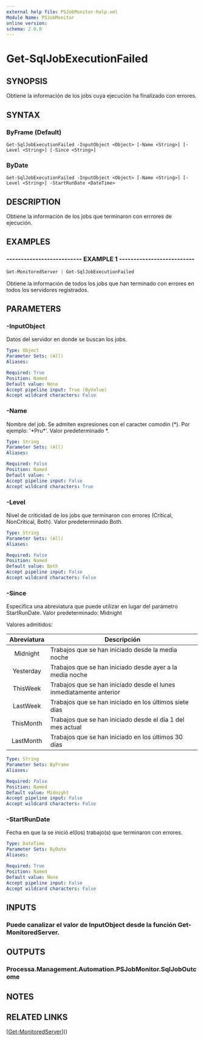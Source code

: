 ```yaml
---
external help file: PSJobMonitor-help.xml
Module Name: PSJobMonitor
online version: 
schema: 2.0.0
---
```


# Get-SqlJobExecutionFailed

## SYNOPSIS
Obtiene la información de los jobs cuya ejecución ha finalizado con errores.

## SYNTAX

### ByFrame (Default)
```
Get-SqlJobExecutionFailed -InputObject <Object> [-Name <String>] [-Level <String>] [-Since <String>]
```

### ByDate
```
Get-SqlJobExecutionFailed -InputObject <Object> [-Name <String>] [-Level <String>] -StartRunDate <DateTime>
```

## DESCRIPTION
Obtiene la información de los jobs que terminaron con errrores de ejecución.

## EXAMPLES

### -------------------------- EXAMPLE 1 --------------------------
```powershell
Get-MonitoredServer | Get-SqlJobExecutionFailed
```

Obtiene la información de todos los jobs que han terminado con errores en todos los servidores registrados.

## PARAMETERS

### -InputObject
Datos del servidor en donde se buscan los jobs.

```yaml
Type: Object
Parameter Sets: (All)
Aliases: 

Required: True
Position: Named
Default value: None
Accept pipeline input: True (ByValue)
Accept wildcard characters: False
```

### -Name
Nombre del job.
Se admiten expresiones con el caracter comodin (\*).
Por ejemplo: '\*Pru\*'.
Valor predeterminado \*.

```yaml
Type: String
Parameter Sets: (All)
Aliases: 

Required: False
Position: Named
Default value: *
Accept pipeline input: False
Accept wildcard characters: True
```

### -Level
Nivel de criticidad de los jobs que terminaron con errores (Critical, NonCritical, Both).
Valor predeterminado Both.

```yaml
Type: String
Parameter Sets: (All)
Aliases: 

Required: False
Position: Named
Default value: Both
Accept pipeline input: False
Accept wildcard characters: False
```

### -Since
Especifica una abreviatura que puede utilizar en lugar del parámetro StartRunDate.
Valor predeterminado: Midnight

Valores admitidos:

| Abreviatura | Descripción |
|:-----:|-------------|
| Midnight | Trabajos que se han iniciado desde la media noche |
| Yesterday | Trabajos que se han iniciado desde ayer a la media noche |
| ThisWeek | Trabajos que se han iniciado desde el lunes inmediatamente anterior |
| LastWeek | Trabajos que se han iniciado en los últimos siete días |
| ThisMonth | Trabajos que se han iniciado desde el día 1 del mes actual |
| LastMonth | Trabajos que se han iniciado en los últimos 30 días |

```yaml
Type: String
Parameter Sets: ByFrame
Aliases: 

Required: False
Position: Named
Default value: Midnight
Accept pipeline input: False
Accept wildcard characters: False
```

### -StartRunDate
Fecha en que la se inició el(los) trabajo(s) que terminaron con errores.

```yaml
Type: DateTime
Parameter Sets: ByDate
Aliases: 

Required: True
Position: Named
Default value: None
Accept pipeline input: False
Accept wildcard characters: False
```

## INPUTS

### Puede canalizar el valor de InputObject desde la función Get-MonitoredServer.

## OUTPUTS

### Processa.Management.Automation.PSJobMonitor.SqlJobOutcome

## NOTES

## RELATED LINKS

[[Get-MonitoredServer](Get-MonitoredServer.md)]()

